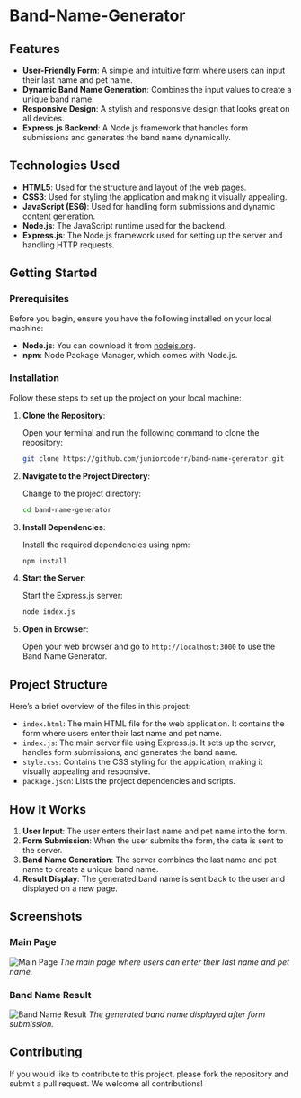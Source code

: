 # Band-Name-Generator

## Features

- **User-Friendly Form**: A simple and intuitive form where users can input their last name and pet name.
- **Dynamic Band Name Generation**: Combines the input values to create a unique band name.
- **Responsive Design**: A stylish and responsive design that looks great on all devices.
- **Express.js Backend**: A Node.js framework that handles form submissions and generates the band name dynamically.

## Technologies Used

- **HTML5**: Used for the structure and layout of the web pages.
- **CSS3**: Used for styling the application and making it visually appealing.
- **JavaScript (ES6)**: Used for handling form submissions and dynamic content generation.
- **Node.js**: The JavaScript runtime used for the backend.
- **Express.js**: The Node.js framework used for setting up the server and handling HTTP requests.

## Getting Started

### Prerequisites

Before you begin, ensure you have the following installed on your local machine:

- **Node.js**: You can download it from [nodejs.org](https://nodejs.org/).
- **npm**: Node Package Manager, which comes with Node.js.

### Installation

Follow these steps to set up the project on your local machine:

1. **Clone the Repository**:

   Open your terminal and run the following command to clone the repository:

   ```bash
   git clone https://github.com/juniorcoderr/band-name-generator.git
   ```

2. **Navigate to the Project Directory**:

   Change to the project directory:

   ```bash
   cd band-name-generator
   ```

3. **Install Dependencies**:

   Install the required dependencies using npm:

   ```bash
   npm install
   ```

4. **Start the Server**:

   Start the Express.js server:

   ```bash
   node index.js
   ```

5. **Open in Browser**:

   Open your web browser and go to `http://localhost:3000` to use the Band Name Generator.

## Project Structure

Here’s a brief overview of the files in this project:

- `index.html`: The main HTML file for the web application. It contains the form where users enter their last name and pet name.
- `index.js`: The main server file using Express.js. It sets up the server, handles form submissions, and generates the band name.
- `style.css`: Contains the CSS styling for the application, making it visually appealing and responsive.
- `package.json`: Lists the project dependencies and scripts.

## How It Works

1. **User Input**: The user enters their last name and pet name into the form.
2. **Form Submission**: When the user submits the form, the data is sent to the server.
3. **Band Name Generation**: The server combines the last name and pet name to create a unique band name.
4. **Result Display**: The generated band name is sent back to the user and displayed on a new page.

## Screenshots

### Main Page

![Main Page](screenshot1.png)
*The main page where users can enter their last name and pet name.*

### Band Name Result

![Band Name Result](screenshot2.png)
*The generated band name displayed after form submission.*

## Contributing

If you would like to contribute to this project, please fork the repository and submit a pull request. We welcome all contributions!
